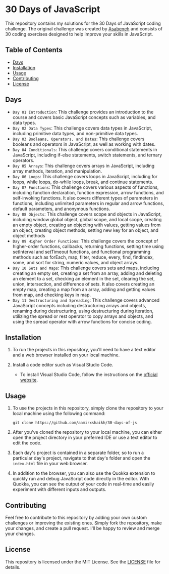 # 30 Days of JavaScript

This repository contains my solutions for the 30 Days of JavaScript coding challenge. The original challenge was created by [Asabeneh](https://github.com/Asabeneh) and consists of 30 coding exercises designed to help improve your skills in JavaScript.

## Table of Contents

- [Days](#days)
- [Installation](#installation)
- [Usage](#usage)
- [Contributing](#contributing)
- [License](#license)

## Days

- `Day 01 Introduction`: This challenge provides an introduction to the course and covers basic JavaScript concepts such as variables, and data types.
- `Day 02 Data Types`: This challenge covers data types in JavaScript, including primitive data types, and non-primitive data types.
- `Day 03 Booleans, Operators, and Dates`: This challenge covers booleans and operators in JavaScript, as well as working with dates.
- `Day 04 Conditionals`: This challenge covers conditional statements in JavaScript, including if-else statements, switch statements, and ternary operators.
- `Day 05 Arrays`: This challenge covers arrays in JavaScript, including array methods, iteration, and manipulation.
- `Day 06 Loops`: This challenge covers loops in JavaScript, including for loops, while loops, do-while loops, break, and continue statements.
- `Day 07 Functions`: This challenge covers various aspects of functions, including function declaration, function expression, arrow functions, and self-invoking functions. It also covers different types of parameters in functions, including unlimited parameters in regular and arrow functions, default parameters, and anonymous functions.
- `Day 08 Objects`: This challenge covers scope and objects in JavaScript, including window global object, global scope, and local scope, creating an empty object, creating an objecting with values, getting values from an object, creating object methods, setting new key for an object, and object methods
- `Day 09 Higher Order Functions`: This challenge covers the concept of higher-order functions, callbacks, returning functions, setting time using setInterval and setTimeout functions, and functional programming methods such as forEach, map, filter, reduce, every, find, findIndex, some, and sort for string, numeric values, and object arrays.
- `Day 10 Sets and Maps`: This challenge covers sets and maps, including creating an empty set, creating a set from an array, adding and deleting an element to a set, checking an element in the set, clearing the set, union, intersection, and difference of sets. It also covers creating an empty map, creating a map from an array, adding and getting values from map, and checking keys in map.
- `Day 11 Destructuring and Spreading`: This challenge covers advanced JavaScript concepts including destructuring arrays and objects, renaming during destructuring, using destructuring during iteration, utilizing the spread or rest operator to copy arrays and objects, and using the spread operator with arrow functions for concise coding.
<!-- - `Day 12`: Regular Expressions -->
<!-- - `Day 13`: Console Object Methods -->
<!-- - `Day 14`: Error Handling -->
<!-- - `Day 15`: Classes -->
<!-- - `Day 16`: JSON -->
<!-- - `Day 17`: Web Storages -->
<!-- - `Day 18`: Promises -->
<!-- - `Day 19`: Closures -->
<!-- - `Day 20`: Writing Clean Codes -->
<!-- - `Day 21`: Document Object Model (DOM) -->
<!-- - `Day 22`: Manipulating DOM Objects -->
<!-- - `Day 23`: Event Listeners -->
<!-- - `Day 24`: Project Solar System -->
<!-- - `Day 25`: World Countries Data Visualization (Part 1) -->
<!-- - `Day 26`: World Countries Data Visualization (Part 2) -->
<!-- - `Day 27`: Mini Project: Portfolio -->
<!-- - `Day 28`: Mini Project: Leaderboard -->
<!-- - `Day 29`: Mini Project: Animating Characters -->
<!-- - `Day 30`: Mini Project: Final -->

## Installation

1. To run the projects in this repository, you'll need to have a text editor and a web browser installed on your local machine.

2. Install a code editor such as Visual Studio Code.
  
   - To install Visual Studio Code, follow the instructions on the [official website](https://code.visualstudio.com/Download).


## Usage

1. To use the projects in this repository, simply clone the repository to your local machine using the following command:

    `git clone https://github.com/aamirxshaikh/30-days-of-js`

2. After you've cloned the repository to your local machine, you can either open the project directory in your preferred IDE or use a text editor to edit the code.

3. Each day's project is contained in a separate folder, so to run a particular day's project, navigate to that day's folder and open the `index.html` file in your web browser.

4. In addition to the browser, you can also use the Quokka extension to quickly run and debug JavaScript code directly in the editor. With Quokka, you can see the output of your code in real-time and easily experiment with different inputs and outputs. 

## Contributing

Feel free to contribute to this repository by adding your own custom challenges or improving the existing ones. Simply fork the repository, make your changes, and create a pull request. I'll be happy to review and merge your changes.

## License

This repository is licensed under the MIT License. See the [LICENSE](LICENSE) file for details.
